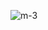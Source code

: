![m-3](https://user-images.githubusercontent.com/51006791/116420292-86f03b80-a846-11eb-939e-b8aa9dcd2a9b.png)
